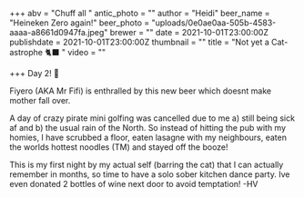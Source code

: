 +++
abv = "Chuff all "
antic_photo = ""
author = "Heidi"
beer_name = "Heineken Zero again!"
beer_photo = "uploads/0e0ae0aa-505b-4583-aaaa-a8661d0947fa.jpeg"
brewer = ""
date = 2021-10-01T23:00:00Z
publishdate = 2021-10-01T23:00:00Z
thumbnail = ""
title = "Not yet a Cat-astrophe 🐈‍⬛ "
video = ""

+++
Day 2! 💪

Fiyero (AKA Mr Fifi) is enthralled by this new beer which doesnt make mother fall over.

A day of crazy pirate mini golfing was cancelled due to me a) still being sick af and b) the usual rain of the North. So instead of hitting the pub with my homies, I have scrubbed a floor, eaten lasagne with my neighbours, eaten the worlds hottest noodles (TM) and stayed off the booze!

This is my first night by my actual self (barring the cat) that I can actually remember in months, so time to have a solo sober kitchen dance party. Ive even donated 2 bottles of wine next door to avoid temptation! -HV